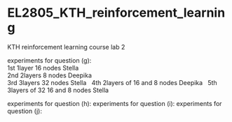 # EL2805_KTH_reinforcement_learning
KTH reinforcement learning course lab 2 

experiments for question (g): &nbsp;  
1st 1layer 16 nodes Stella &nbsp;  
2nd 2layers 8 nodes Deepika &nbsp;   
3rd 3layers 32 nodes Stella &nbsp;
4th 2layers of 16 and 8 nodes Deepika &nbsp; 
5th 3layers of 32 16 and 8 nodes Stella &nbsp;
  
experiments for question (h):
experiments for question (i):
experiments for question (j):


